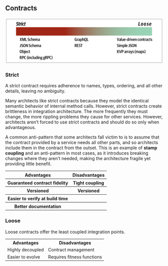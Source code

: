 ## Contracts

<img src="./assets/contracts.png">

### Strict

A strict contract requires adherence to names, types, ordering, and all other details, leaving no ambiguity.

Many architects like strict contracts because they model the identical semantic behavior of internal method calls. However, strict contracts create brittleness in integration architecture. The more frequently they must change, the more rippling problems they cause for other services. However, architects aren’t forced to use strict contracts and should do so only when advantageous.

A common anti-pattern that some architects fall victim to is to assume that the contract provided by a service needs all other parts, and so architects include them in the contract from the outset. This is an example of **stamp coupling** and an anti-pattern in most cases, as it introduces breaking changes where they aren’t needed, making the architecture fragile yet providing little benefit.

<table>
<tr>
<th>Advantages</th>
<th>Disadvantages</th>
</tr>

<tr>
<th>Guaranteed contract fidelity</th>
<th>Tight coupling</th>
</tr>

<tr>
<th>Versioned</th>
<th>Versioned</th>
</tr>

<tr>
<th>Easier to verify at build time</th>
<th></th>
</tr>

<tr>
<th>Better documentation</th>
<th></th>
</tr>
</table>

### Loose

Loose contracts offer the least coupled integration points.

<table>
<tr>
<th>Advantages</th>
<th>Disadvantages</th>
</tr>

<tr>
<td>Highly decoupled</td>
<td>Contract management</td>
</tr>

<tr>
<td>Easier to evolve</td>
<td>Requires fitness functions</td>
</tr>
</table>
